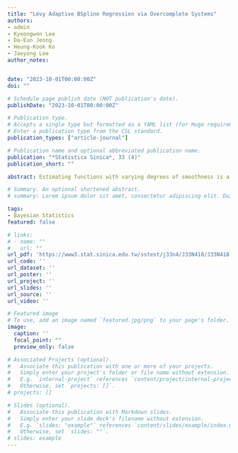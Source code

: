 ```yaml
---
title: "Lévy Adaptive BSpline Regression via Overcomplete Systems"
authors:
- admin
- Kyeongwon Lee
- Da-Eun Jeong
- Heung-Kook Ko
- Jaeyong Lee
author_notes:


date: "2023-10-01T00:00:00Z"
doi: ""

# Schedule page publish date (NOT publication's date).
publishDate: "2023-10-01T00:00:00Z"

# Publication type.
# Accepts a single type but formatted as a YAML list (for Hugo requirements).
# Enter a publication type from the CSL standard.
publication_types: ["article-journal"]

# Publication name and optional abbreviated publication name.
publication: "*Statistica Sinica*, 33 (4)"
publication_short: ""

abstract: Estimating functions with varying degrees of smoothness is a challenging problem in nonparametric function estimation. In this paper, we propose the Lévy adaptive B-Spline regression (LABS) model, an extension of the Lévy adaptive regression kernels (LARK) models, for estimating functions with varying degrees of smoothness. The LABS model is a LARK model with B-spline basis functions as generating kernels. The B-spline basis functions consist of piecewise k-degree polynomials with k−1 continuous derivatives, and can systematically express functions with varying degrees of smoothness. By changing the order of the B-spline basis, the LABS model systematically adapts to the smoothness of the functions, for example, jump discontinuities, sharp peaks, and so on. The results of simulation studies and real-data examples show that the proposed model captures smooth areas, jumps, and sharp peaks of functions. The proposed model also perform best in almost all examples. Finally, we provide theoretical results that the mean function for the LABS model belongs to certain Besov spaces, based on the order of the B-spline basis, and that the prior of the model has full support on the Besov spaces.

# Summary. An optional shortened abstract.
# summary: Lorem ipsum dolor sit amet, consectetur adipiscing elit. Duis posuere tellus ac convallis placerat. Proin tincidunt magna sed ex sollicitudin condimentum.

tags:
- Bayesian Statistics
featured: false

# links:
# - name: ""
#   url: ""
url_pdf: 'https://www3.stat.sinica.edu.tw/sstest/j33n4/J33N418/J33N418.html'
url_code: ''
url_dataset: ''
url_poster: ''
url_project: ''
url_slides: ''
url_source: ''
url_video: ''

# Featured image
# To use, add an image named `featured.jpg/png` to your page's folder. 
image:
  caption: ''
  focal_point: ""
  preview_only: false

# Associated Projects (optional).
#   Associate this publication with one or more of your projects.
#   Simply enter your project's folder or file name without extension.
#   E.g. `internal-project` references `content/project/internal-project/index.md`.
#   Otherwise, set `projects: []`.
# projects: []

# Slides (optional).
#   Associate this publication with Markdown slides.
#   Simply enter your slide deck's filename without extension.
#   E.g. `slides: "example"` references `content/slides/example/index.md`.
#   Otherwise, set `slides: ""`.
# slides: example
---
```


<!-- {{% callout note %}}
Click the *Cite* button above to demo the feature to enable visitors to import publication metadata into their reference management software.
{{% /callout %}}

{{% callout note %}}
Create your slides in Markdown - click the *Slides* button to check out the example.
{{% /callout %}}

Add the publication's **full text** or **supplementary notes** here. You can use rich formatting such as including [code, math, and images](https://docs.hugoblox.com/content/writing-markdown-latex/). -->
